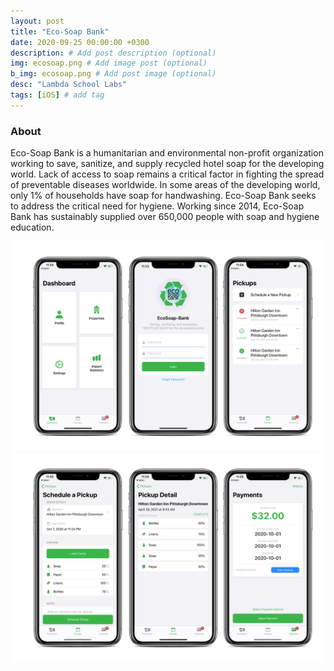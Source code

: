 ```yaml
---
layout: post
title: "Eco-Soap Bank"
date: 2020-09-25 00:00:00 +0300
description: # Add post description (optional)
img: ecosoap.png # Add image post (optional)
b_img: ecosoap.png # Add post image (optional)
desc: "Lambda School Labs"
tags: [iOS] # add tag
---
```


### About

Eco-Soap Bank is a humanitarian and environmental non-profit organization working to save, sanitize, and supply recycled hotel soap for the developing world. Lack of access to soap remains a critical factor in fighting the spread of preventable diseases worldwide. In some areas of the developing world, only 1% of households have soap for handwashing. Eco-Soap Bank seeks to address the critical need for hygiene. Working since 2014, Eco-Soap Bank has sustainably supplied over 650,000 people with soap and hygiene education.

<img src="/assets/img/ecosoap_ex1.png" alt="Eco-Soap Bank">
<img src="/assets/img/ecosoap_ex2.png" alt="Eco-Soap Bank">